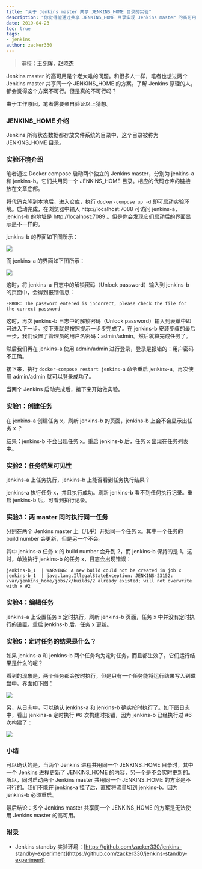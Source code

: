 ```yaml
---
title: "关于 Jenkins master 共享 JENKINS_HOME 目录的实验"
description: "你觉得能通过共享 JENKINS_HOME 目录实现 Jenkins master 的高可用吗？"
date: 2019-04-23
toc: true
tags:
- jenkins
author: zacker330
---
```

> 审校：[王冬辉](https://github.com/donhui)，[赵晓杰](https://github.com/LinuxSuRen)

Jenkins master 的高可用是个老大难的问题。和很多人一样，笔者也想过两个 Jenkins master 共享同一个 JENKINS_HOME 的方案。了解 Jenkins 原理的人，都会觉得这个方案不可行。但是真的不可行吗？

由于工作原因，笔者需要亲自验证以上猜想。

### JENKINS_HOME 介绍
Jenkins 所有状态数据都存放文件系统的目录中，这个目录被称为 JENKINS_HOME 目录。

### 实验环境介绍
笔者通过 Docker compose 启动两个独立的 Jenkins master，分别为 jenkins-a 和 jenkins-b。它们共用同一个 JENKINS_HOME 目录。相应的代码仓库的链接放在文章底部。

将代码克隆到本地后，进入仓库，执行 `docker-compose up -d` 即可启动实验环境。启动完成，在浏览器中输入 http://localhost:7088 可访问 jenkins-a，jenkins-b 的地址是 http://localhost:7089 。但是你会发现它们启动后的界面显示是不一样的。

jenkins-b 的界面如下图所示：

![](../../../images/articles/2019/04/2019-04-23-jenkins-master-shared-home/292372-fd4b85d5b9c8bdf6.png)

而 jenkins-a 的界面如下图所示：

![](../../../images/articles/2019/04/2019-04-23-jenkins-master-shared-home/292372-1bfd4e033b6c25c8.png)

这时，将 jenkins-a 日志中的解锁密码（Unlock password）输入到 jenkins-b 的页面中，会得到报错信息：
```
ERROR: The password entered is incorrect, please check the file for the correct password
```

这时，再次 jenkins-b 日志中的解锁密码（Unlock password）输入到表单中即可进入下一步。接下来就是按照提示一步步完成了。在 jenkins-b 安装步骤的最后一步，我们设置了管理员的用户名密码：admin/admin。然后就算完成任务了。

然后我们再在 jenkins-a 使用 admin/admin 进行登录，登录是报错的：用户密码不正确。

接下来，执行 `docker-compose restart jenkins-a` 命令重启 jenkins-a。再次使用 admin/admin 就可以登录成功了。

当两个 Jenkins 启动完成后，接下来开始做实验。

### 实验1：创建任务
在 jenkins-a 创建任务 x，刷新 jenkins-b 的页面，jenkins-b 上会不会显示出任务 x ？

结果：jenkins-b 不会出现任务 x。重启 jenkins-b 后，任务 x 出现在任务列表中。

### 实验2：任务结果可见性
jenkins-a 上任务执行，jenkins-b 上能否看到任务执行结果？

jenkins-a 执行任务 x，并且执行成功。刷新 jenkins-b 看不到任何执行记录。重启 jenkins-b 后，可看到执行记录。

### 实验3：两 master 同时执行同一任务
分别在两个 Jenkins master 上（几乎）开始同一个任务 x。其中一个任务的 build number 会更新，但是另一个不会。

其中 jenkins-a 任务 x 的 build number 会升到 2，而 jenkins-b 保持的是 1。这时，单独执行 jenkins-b 的任务 x，日志会出现错误：

```
jenkins-b_1  | WARNING: A new build could not be created in job x
jenkins-b_1  | java.lang.IllegalStateException: JENKINS-23152: /var/jenkins_home/jobs/x/builds/2 already existed; will not overwrite with x #2
```

### 实验4：编辑任务
jenkins-a 上设置任务 x 定时执行，刷新 jenkins-b 页面，任务 x 中并没有定时执行的设置。重启 jenkins-b 后，任务 x 更新。

### 实验5：定时任务的结果是什么？
如果 jenkins-a 和 jenkins-b 两个任务均为定时任务，而且都生效了。它们运行结果是什么的呢？

看到的现象是，两个任务都会按时执行，但是只有一个任务能将运行结果写入到磁盘中。界面如下图：

![](../../../images/articles/2019/04/2019-04-23-jenkins-master-shared-home/292372-38c7a7f8aade0793.png)

另，从日志中，可以确认 jenkins-a 和 jenkins-b 确实按时执行了。如下图日志中，看出 jenkins-a 定时执行 #6 次构建时报错，因为 jenkins-b 已经执行过 #6 次构建了：

![](../../../images/articles/2019/04/2019-04-23-jenkins-master-shared-home/292372-55e80e61f0d36dfb.png)

### 小结
可以确认的是，当两个 Jenkins 进程共用同一个 JENKINS_HOME 目录时，其中一个 Jenkins 进程更新了 JENKINS_HOME 的内容，另一个是不会实时更新的。所以，同时启动两个 Jenkins master 共用同一个 JENKINS_HOME 的方案是不可行的。我们不能在 jenkins-a 挂了后，直接将流量切到 jenkins-b。因为 jenkins-b 必须重启。

最后结论：多个 Jenkins master 共享同一个 JENKINS_HOME 的方案是无法使用 Jenkins master 的高可用。

### 附录
* Jenkins standby 实验环境：[https://github.com/zacker330/jenkins-standby-experiment](https://github.com/zacker330/jenkins-standby-experiment)